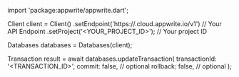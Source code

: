 import 'package:appwrite/appwrite.dart';

Client client = Client()
    .setEndpoint('https://<REGION>.cloud.appwrite.io/v1') // Your API Endpoint
    .setProject('<YOUR_PROJECT_ID>'); // Your project ID

Databases databases = Databases(client);

Transaction result = await databases.updateTransaction(
    transactionId: '<TRANSACTION_ID>',
    commit: false, // optional
    rollback: false, // optional
);
